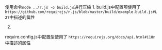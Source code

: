 使用命令`node ../r.js -o build.js`进行压缩
1.
build.js中配置项使用了`https://github.com/requirejs/r.js/blob/master/build/example.build.js#L27`中描述的属性

2.
require.config.js中配置型使用了
`https://requirejs.org/docs/api.html#i18n`中描述的属性

